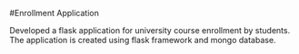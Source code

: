 #Enrollment Application

Developed a flask application for university course enrollment by students. The application is created using flask framework and mongo database.
